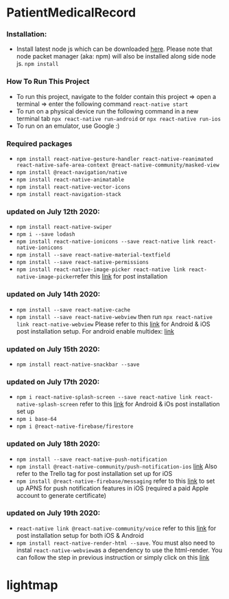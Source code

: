# PatientMedicalRecord

### Installation:

- Install latest node js which can be downloaded [here](https://nodejs.org/en/download/). Please note that node packet manager (aka: npm) will also be installed along side node js. `npm install`

### How To Run This Project

- To run this project, navigate to the folder contain this project => open a terminal => enter the following command `react-native start`
- To run on a physical device run the following command in a new terminal tab `npx react-native run-android` or `npx react-native run-ios`
- To run on an emulator, use Google :)

### Required packages

- `npm install react-native-gesture-handler react-native-reanimated react-native-safe-area-context @react-native-community/masked-view`
- `npm install @react-navigation/native`
- `npm install react-native-animatable`
- `npm install react-native-vector-icons`
- `npm install react-navigation-stack`

### updated on July 12th 2020:

- `npm install react-native-swiper`
- `npm i --save lodash`
- `npm install react-native-ionicons --save react-native link react-native-ionicons`
- `npm install --save react-native-material-textfield`
- `npm install --save react-native-permissions`
- `npm install react-native-image-picker react-native link react-native-image-picker`refer this [link](https://github.com/react-native-community/react-native-image-picker/blob/master/docs/Install.md) for post installation

### updated on July 14th 2020:

- `npm install --save react-native-cache`
- `npm install --save react-native-webview` then run `npx react-native link react-native-webview`
  Please refer to this [link](https://github.com/react-native-community/react-native-webview/blob/master/docs/Getting-Started.md) for Android & iOS post installation setup.
  For android enable multidex: [link](https://developer.android.com/studio/build/multidex)

### updated on July 15th 2020:

- `npm install react-native-snackbar --save`

### updated on July 17th 2020:

- `npm i react-native-splash-screen --save react-native link react-native-splash-screen`
  refer to this [link](https://github.com/crazycodeboy/react-native-splash-screen) for Android & iOs post installation set up
- `npm i base-64`
- `npm i @react-native-firebase/firestore`

### updated on July 18th 2020:

- `npm install --save react-native-push-notification`
- `npm install @react-native-community/push-notification-ios` [link](https://github.com/react-native-community/push-notification-ios)
  Also refer to the Trello tag for post installation set up for iOS
- `npm install @react-native-firebase/messaging`
  refer to this [link](https://www.codementor.io/@uokesita/react-native-push-notifications-with-firebase-2019-10on0z19t6) to set up APNS for push notification features in iOS (required a paid Apple account to generate certificate)

### updated on July 19th 2020:

- `react-native link @react-native-community/voice` refer to this [link](https://github.com/react-native-community/voice) for post installation setup for both iOS & Android
- `npm install react-native-render-html --save`. You must also need to instal `react-native-webview`as a dependency to use the html-render. You can follow the step in previous instruction or simply click on this [link](https://github.com/react-native-community/react-native-webview/blob/master/docs/Getting-Started.md)
# lightmap
